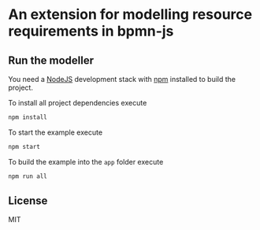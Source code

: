 # An extension for modelling resource requirements in bpmn-js

## Run the modeller

You need a [NodeJS](http://nodejs.org) development stack with [npm](https://npmjs.org) installed to build the project.

To install all project dependencies execute

```sh
npm install
```

To start the example execute

```sh
npm start
```

To build the example into the `app` folder execute

```sh
npm run all
```


## License

MIT
